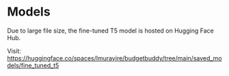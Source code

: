 # Models

Due to large file size, the fine-tuned T5 model is hosted on Hugging Face Hub.

Visit: https://huggingface.co/spaces/lmurayire/budgetbuddy/tree/main/saved_models/fine_tuned_t5
